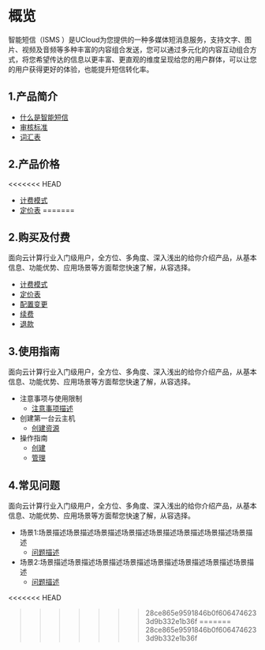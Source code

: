 # 概览

智能短信（ISMS ）是UCloud为您提供的一种多媒体短消息服务，支持文字、图片、视频及音频等多种丰富的内容组合发送，您可以通过多元化的内容互动组合方式，将您希望传达的信息以更丰富、更直观的维度呈现给您的用户群体，可以让您的用户获得更好的体验，也能提升短信转化率。



## 1.产品简介

* [什么是智能短信](https://docs.ucloud.cn/isms/README)
* [审核标准](isms\introduction\1025)
* [词汇表](_glossary.md)

## 2.产品价格

<<<<<<< HEAD
* [计费模式](isms\price\1033.md)
* [定价表](isms\price\1033.md)
=======

## 2.购买及付费

面向云计算行业入门级用户，全方位、多角度、深入浅出的给你介绍产品，从基本信息、功能优势、应用场景等方面帮您快速了解，从容选择。

* [计费模式](相对链接)
* [定价表](相对链接)
* [配置变更](相对链接)
* [续费](相对链接)
* [退款](相对链接)



## 3.使用指南

面向云计算行业入门级用户，全方位、多角度、深入浅出的给你介绍产品，从基本信息、功能优势、应用场景等方面帮您快速了解，从容选择。

* 注意事项与使用限制
  * [注意事项描述](相对链接)
* 创建第一台云主机
  * [创建资源](相对链接)
* 操作指南
  * [创建](相对链接)
  * [管理](相对链接)



## 4.常见问题

面向云计算行业入门级用户，全方位、多角度、深入浅出的给你介绍产品，从基本信息、功能优势、应用场景等方面帮您快速了解，从容选择。

- 场景1:场景描述场景描述场景描述场景描述场景描述场景描述场景描述场景描述
  - [问题描述](相对链接)
- 场景2:场景描述场景描述场景描述场景描述场景描述场景描述场景描述场景描述
  - [问题描述](相对链接)


<<<<<<< HEAD
>>>>>>> 28ce865e9591846b0f6064746233d9b332e1b36f
=======
>>>>>>> 28ce865e9591846b0f6064746233d9b332e1b36f
